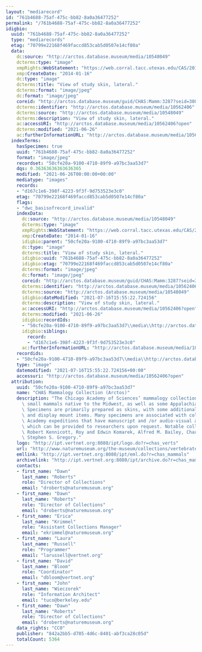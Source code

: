 ```yaml
---
layout: "mediarecord"
id: "761b4688-75af-475c-bb82-8a0a36477252"
permalink: "/761b4688-75af-475c-bb82-8a0a36477252"
idigbio:
  uuid: "761b4688-75af-475c-bb82-8a0a36477252"
  type: "mediarecords"
  etag: "70799e22168f469faccd853cab5d0507e14cf80a"
  data:
    dc:source: "http://arctos.database.museum/media/10548049"
    dcterms:type: "image"
    xmpRights:WebStatement: "https://web.corral.tacc.utexas.edu/CAS/20161217-02/jpg/chas_mamm_3287.4.jpg"
    xmp:CreateDate: "2014-01-16"
    dc:type: "image"
    dcterms:title: "View of study skin, lateral."
    dcterms:format: "image/jpeg"
    dc:format: "image/jpeg"
    coreid: "http://arctos.database.museum/guid/CHAS:Mamm:3287?seid=3088036"
    dcterms:identifier: "http://arctos.database.museum/media/10562406"
    dcterms:source: "http://arctos.database.museum/media/10548049"
    dcterms:description: "View of study skin, lateral."
    ac:accessURI: "http://arctos.database.museum/media/10562406?open"
    dcterms:modified: "2021-06-26"
    ac:furtherInformationURL: "http://arctos.database.museum/media/10562406"
  indexTerms:
    hasSpecimen: true
    uuid: "761b4688-75af-475c-bb82-8a0a36477252"
    format: "image/jpeg"
    recordset: "50cfe20a-9100-4710-89f9-a97bc3aa53d7"
    dqs: 0.36363636363636365
    modified: "2021-06-26T00:00:00+00:00"
    mediatype: "images"
    records:
    - "d167c1e6-398f-4223-9f3f-9d753523e3c0"
    etag: "70799e22168f469faccd853cab5d0507e14cf80a"
    flags:
    - "dwc_basisofrecord_invalid"
    indexData:
      dc:source: "http://arctos.database.museum/media/10548049"
      dcterms:type: "image"
      xmpRights:WebStatement: "https://web.corral.tacc.utexas.edu/CAS/20161217-02/jpg/chas_mamm_3287.4.jpg"
      xmp:CreateDate: "2014-01-16"
      idigbio:parent: "50cfe20a-9100-4710-89f9-a97bc3aa53d7"
      dc:type: "image"
      dcterms:title: "View of study skin, lateral."
      idigbio:uuid: "761b4688-75af-475c-bb82-8a0a36477252"
      idigbio:etag: "70799e22168f469faccd853cab5d0507e14cf80a"
      dcterms:format: "image/jpeg"
      dc:format: "image/jpeg"
      coreid: "http://arctos.database.museum/guid/CHAS:Mamm:3287?seid=3088036"
      dcterms:identifier: "http://arctos.database.museum/media/10562406"
      dcterms:source: "http://arctos.database.museum/media/10548049"
      idigbio:dateModified: "2021-07-16T15:55:22.724156"
      dcterms:description: "View of study skin, lateral."
      ac:accessURI: "http://arctos.database.museum/media/10562406?open"
      dcterms:modified: "2021-06-26"
      idigbio:recordIds:
      - "50cfe20a-9100-4710-89f9-a97bc3aa53d7\\media\\http://arctos.database.museum/media/10562406"
      idigbio:siblings:
        record:
        - "d167c1e6-398f-4223-9f3f-9d753523e3c0"
      ac:furtherInformationURL: "http://arctos.database.museum/media/10562406"
    recordids:
    - "50cfe20a-9100-4710-89f9-a97bc3aa53d7\\media\\http://arctos.database.museum/media/10562406"
    type: "image"
    datemodified: "2021-07-16T15:55:22.724156+00:00"
    accessuri: "http://arctos.database.museum/media/10562406?open"
  attribution:
    uuid: "50cfe20a-9100-4710-89f9-a97bc3aa53d7"
    name: "CHAS Mammalogy Collection (Arctos)"
    description: "The Chicago Academy of Sciences’ mammalogy collection contains mostly\
      \ small mammals native to the Midwest, as well as some Appalachian species.\
      \ Specimens are primarily prepared as skins, with some additional osteological\
      \ and display mount items. Many specimens are associated with collectors or\
      \ Academy expeditions that have manuscript and /or audio-visual archival material,\
      \ which can be provided to researchers upon request. Notable collectors include\
      \ Robert Kennicott, Roy and Edwin Komarek, Alfred M. Bailey, Charles D. Brower,\
      \ Stephen S. Gregory."
    logo: "http://ipt.vertnet.org:8080/ipt/logo.do?r=chas_verts"
    url: "http://www.naturemuseum.org/the-museum/collections/vertebrates"
    emllink: "http://ipt.vertnet.org:8080/ipt/eml.do?r=chas_mammals"
    archivelink: "http://ipt.vertnet.org:8080/ipt/archive.do?r=chas_mammals"
    contacts:
    - first_name: "Dawn"
      last_name: "Roberts"
      role: "Director of Collections"
      email: "droberts@naturemuseum.org"
    - first_name: "Dawn"
      last_name: "Roberts"
      role: "Director of Collections"
      email: "droberts@naturemuseum.org"
    - first_name: "Erica"
      last_name: "Krimmel"
      role: "Assistant Collections Manager"
      email: "ekrimmel@naturemuseum.org"
    - first_name: "Laura"
      last_name: "Russell"
      role: "Programmer"
      email: "larussell@vertnet.org"
    - first_name: "David"
      last_name: "Bloom"
      role: "Coordinator"
      email: "dbloom@vertnet.org"
    - first_name: "John"
      last_name: "Wieczorek"
      role: "Information Architect"
      email: "tuco@berkeley.edu"
    - first_name: "Dawn"
      last_name: "Roberts"
      role: "Director of Collections"
      email: "droberts@naturemuseum.org"
    data_rights: "CC0"
    publisher: "842a2bb5-d705-4d6c-8401-abf3ca28c05d"
    totalCount: 5364
---
```


